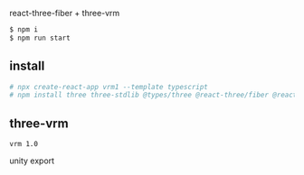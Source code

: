 react-three-fiber + three-vrm

```sh
$ npm i
$ npm run start
```

## install

```sh
# npx create-react-app vrm1 --template typescript
# npm install three three-stdlib @types/three @react-three/fiber @react-three/fiber @react-three/drei @react-three/postprocessing
```

## three-vrm

`vrm 1.0`

unity export

